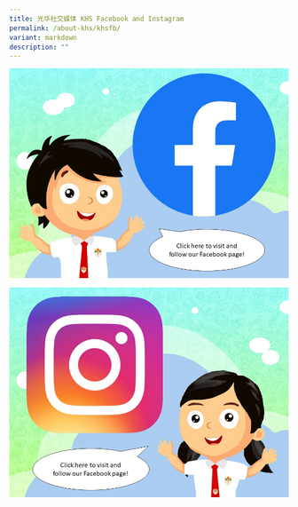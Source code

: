 ```yaml
---
title: 光华社交媒体 KHS Facebook and Instagram
permalink: /about-khs/khsfb/
variant: markdown
description: ""
---
```

[![](/images/Presentation1c.jpg)](https://www.facebook.com/profile.php?id=100064994620909)

[![](/images/Presentation2.jpg)](https://www.instagram.com/konghwasch/)
